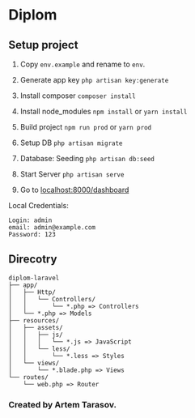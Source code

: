 # Diplom

## Setup project

1. Copy `env.example` and rename to `env`.

2. Generate app key `php artisan key:generate`

3. Install composer `composer install`

4. Install node_modules `npm install` or `yarn install`

5. Build project `npm run prod` or `yarn prod`

6. Setup DB `php artisan migrate`

7. Database: Seeding `php artisan db:seed`

8. Start Server `php artisan serve`

9. Go to [localhost:8000/dashboard](http://localhost:8000/dashboard)

Local Credentials:
```
Login: admin
email: admin@example.com
Password: 123
```

## Direcotry
```
diplom-laravel
├── app/
│   ├── Http/
│   │   └── Controllers/
│   │       └── *.php => Controllers
│   └── *.php => Models
├── resources/
│   ├── assets/
│   │   ├── js/
│   │   │   └── *.js => JavaScript
│   │   └── less/
│   │       └── *.less => Styles
│   └── views/
│       └── *.blade.php => Views
└── routes/
    └── web.php => Router
```

### Created by Artem Tarasov.